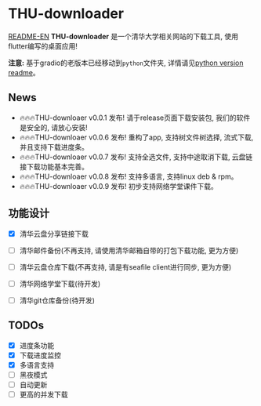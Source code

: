 # THU-downloader
[README-EN](README-EN.md)
**THU-downloader** 是一个清华大学相关网站的下载工具, 使用flutter编写的桌面应用!

**注意:** 基于gradio的老版本已经移动到`python`文件夹, 详情请见[python version readme](python/README.md)。

## News
- 🔥🔥🔥THU-downloaer v0.0.1 发布! 请于release页面下载安装包, 我们的软件是安全的, 请放心安装!
- 🔥🔥🔥THU-downloaer v0.0.6 发布! 重构了app, 支持树文件树选择, 流式下载, 并且支持下载进度条。
- 🔥🔥🔥THU-downloaer v0.0.7 发布! 支持全选文件, 支持中途取消下载, 云盘链接下载功能基本完善。
- 🔥🔥🔥THU-downloaer v0.0.8 发布! 支持多语言, 支持linux deb & rpm。
- 🔥🔥🔥THU-downloaer v0.0.9 发布! 初步支持网络学堂课件下载。

## 功能设计
- [x] 清华云盘分享链接下载
- [ ] 清华邮件备份(不再支持, 请使用清华邮箱自带的打包下载功能, 更为方便)
- [ ] 清华云盘仓库下载(不再支持, 请是有seafile client进行同步, 更为方便)
- [ ] 清华网络学堂下载(待开发)
- [ ] 清华git仓库备份(待开发)


## TODOs
- [x] 进度条功能
- [x] 下载进度监控
- [x] 多语言支持
- [ ] 黑夜模式
- [ ] 自动更新
- [ ] 更高的并发下载

